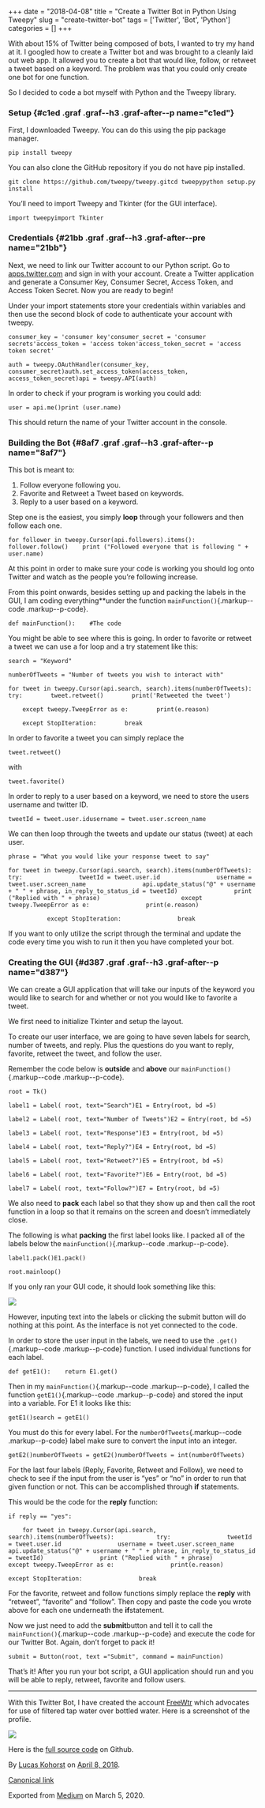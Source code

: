 +++ 
date = "2018-04-08"
title = "Create a Twitter Bot in Python Using Tweepy"
slug = "create-twitter-bot" 
tags = ['Twitter', 'Bot', 'Python']
categories = []
+++

With about 15% of Twitter being composed of bots, I wanted to try my
hand at it. I googled how to create a Twitter bot and was brought to a
cleanly laid out web app. It allowed you to create a bot that would
like, follow, or retweet a tweet based on a keyword. The problem was
that you could only create one bot for one function.

So I decided to code a bot myself with Python and the Tweepy library.

### Setup {#c1ed .graf .graf--h3 .graf-after--p name="c1ed"}

First, I downloaded Tweepy. You can do this using the pip package
manager.

``` {#b88a .graf .graf--pre .graf-after--p name="b88a"}
pip install tweepy
```

You can also clone the GitHub repository if you do not have pip
installed.

``` {#fec6 .graf .graf--pre .graf-after--p name="fec6"}
git clone https://github.com/tweepy/tweepy.gitcd tweepypython setup.py install
```

You’ll need to import Tweepy and Tkinter (for the GUI interface).

``` {#87e4 .graf .graf--pre .graf-after--p name="87e4"}
import tweepyimport Tkinter
```

### Credentials {#21bb .graf .graf--h3 .graf-after--pre name="21bb"}

Next, we need to link our Twitter account to our Python script. Go to
[apps.twitter.com](https://apps.twitter.com/) and sign in with your
account. Create a Twitter application and generate a Consumer Key,
Consumer Secret, Access Token, and Access Token Secret. Now you are
ready to begin!

Under your import statements store your credentials within variables and
then use the second block of code to authenticate your account with
tweepy.

``` {#4353 .graf .graf--pre .graf-after--p name="4353"}
consumer_key = 'consumer key'consumer_secret = 'consumer secrets'access_token = 'access token'access_token_secret = 'access token secret'
```

``` {#da2d .graf .graf--pre .graf-after--pre name="da2d"}
auth = tweepy.OAuthHandler(consumer_key, consumer_secret)auth.set_access_token(access_token, access_token_secret)api = tweepy.API(auth)
```

In order to check if your program is working you could add:

``` {#cab1 .graf .graf--pre .graf-after--p name="cab1"}
user = api.me()print (user.name)
```

This should return the name of your Twitter account in the console.

### Building the Bot {#8af7 .graf .graf--h3 .graf-after--p name="8af7"}

This bot is meant to:

1.  Follow everyone following you.
2.  Favorite and Retweet a Tweet based on keywords.
3.  Reply to a user based on a keyword.

Step one is the easiest, you simply **loop** through your followers and
then follow each one.

``` {#05db .graf .graf--pre .graf-after--p name="05db"}
for follower in tweepy.Cursor(api.followers).items():    follower.follow()    print ("Followed everyone that is following " + user.name)
```

At this point in order to make sure your code is working you should log
onto Twitter and watch as the people you’re following increase.

From this point onwards, besides setting up and packing the labels in
the GUI, I am coding everything**under the function
`mainFunction()`{.markup--code .markup--p-code}.

``` {#1466 .graf .graf--pre .graf-after--p name="1466"}
def mainFunction():    #The code
```

You might be able to see where this is going. In order to favorite or
retweet a tweet we can use a for loop and a try statement like this:

``` {#5f8f .graf .graf--pre .graf-after--p name="5f8f"}
search = "Keyword"
```

``` {#aeb4 .graf .graf--pre .graf-after--pre name="aeb4"}
numberOfTweets = "Number of tweets you wish to interact with"
```

``` {#ab06 .graf .graf--pre .graf-after--pre name="ab06"}
for tweet in tweepy.Cursor(api.search, search).items(numberOfTweets):    try:        tweet.retweet()        print('Retweeted the tweet')
```

``` {#061b .graf .graf--pre .graf-after--pre name="061b"}
    except tweepy.TweepError as e:        print(e.reason)
```

``` {#ed74 .graf .graf--pre .graf-after--pre name="ed74"}
    except StopIteration:        break
```

In order to favorite a tweet you can simply replace the

``` {#79e8 .graf .graf--pre .graf-after--p name="79e8"}
tweet.retweet()
```

with

``` {#dea6 .graf .graf--pre .graf-after--p name="dea6"}
tweet.favorite()
```

In order to reply to a user based on a keyword, we need to store the
users username and twitter ID.

``` {#0344 .graf .graf--pre .graf-after--p name="0344"}
tweetId = tweet.user.idusername = tweet.user.screen_name
```

We can then loop through the tweets and update our status (tweet) at
each user.

``` {#268e .graf .graf--pre .graf-after--p name="268e"}
phrase = "What you would like your response tweet to say"
```

``` {#6e53 .graf .graf--pre .graf-after--pre name="6e53"}
for tweet in tweepy.Cursor(api.search, search).items(numberOfTweets):            try:                tweetId = tweet.user.id                username = tweet.user.screen_name                api.update_status("@" + username + " " + phrase, in_reply_to_status_id = tweetId)                print ("Replied with " + phrase)                       except tweepy.TweepError as e:                print(e.reason)
```

``` {#7718 .graf .graf--pre .graf-after--pre name="7718"}
           except StopIteration:                break
```

If you want to only utilize the script through the terminal and update
the code every time you wish to run it then you have completed your bot.

### Creating the GUI {#d387 .graf .graf--h3 .graf-after--p name="d387"}

We can create a GUI application that will take our inputs of the keyword
you would like to search for and whether or not you would like to
favorite a tweet.

We first need to initialize Tkinter and setup the layout.

To create our user interface, we are going to have seven labels for
search, number of tweets, and reply. Plus the questions do you want to
reply, favorite, retweet the tweet, and follow the user.

Remember the code below is **outside** and **above** our
`mainFunction()`{.markup--code .markup--p-code}.

``` {#dae3 .graf .graf--pre .graf-after--p name="dae3"}
root = Tk()
```

``` {#0101 .graf .graf--pre .graf-after--pre name="0101"}
label1 = Label( root, text="Search")E1 = Entry(root, bd =5)
```

``` {#cd12 .graf .graf--pre .graf-after--pre name="cd12"}
label2 = Label( root, text="Number of Tweets")E2 = Entry(root, bd =5)
```

``` {#5a49 .graf .graf--pre .graf-after--pre name="5a49"}
label3 = Label( root, text="Response")E3 = Entry(root, bd =5)
```

``` {#a684 .graf .graf--pre .graf-after--pre name="a684"}
label4 = Label( root, text="Reply?")E4 = Entry(root, bd =5)
```

``` {#948a .graf .graf--pre .graf-after--pre name="948a"}
label5 = Label( root, text="Retweet?")E5 = Entry(root, bd =5)
```

``` {#c187 .graf .graf--pre .graf-after--pre name="c187"}
label6 = Label( root, text="Favorite?")E6 = Entry(root, bd =5)
```

``` {#69fa .graf .graf--pre .graf-after--pre name="69fa"}
label7 = Label( root, text="Follow?")E7 = Entry(root, bd =5)
```

We also need to **pack** each label so that they show up and then call
the root function in a loop so that it remains on the screen and doesn’t
immediately close.

The following is what **packing** the first label looks like. I packed
all of the labels below the `mainFunction()`{.markup--code
.markup--p-code}.

``` {#9ad4 .graf .graf--pre .graf-after--p name="9ad4"}
label1.pack()E1.pack()
```

``` {#eea5 .graf .graf--pre .graf-after--pre name="eea5"}
root.mainloop()
```

If you only ran your GUI code, it should look something like this:

![](https://cdn-images-1.medium.com/max/800/1*sMo1KjT_hWUfhf98IFAQUw.png)

However, inputing text into the labels or clicking the submit button
will do nothing at this point. As the interface is not yet connected to
the code.

In order to store the user input in the labels, we need to use
the `.get()`{.markup--code .markup--p-code} function. I used individual
functions for each label.

``` {#5ae7 .graf .graf--pre .graf-after--p name="5ae7"}
def getE1():    return E1.get()
```

Then in my `mainFunction()`{.markup--code .markup--p-code}, I called the
function `getE1()`{.markup--code .markup--p-code} and stored the input
into a variable. For E1 it looks like this:

``` {#f286 .graf .graf--pre .graf-after--p name="f286"}
getE1()search = getE1()
```

You must do this for every label. For the `numberOfTweets`{.markup--code
.markup--p-code} label make sure to convert the input into an integer.

``` {#780e .graf .graf--pre .graf-after--p name="780e"}
getE2()numberOfTweets = getE2()numberOfTweets = int(numberOfTweets)
```

For the last four labels (Reply, Favorite, Retweet and Follow), we need
to check to see if the input from the user is “yes” or “no” in order to
run that given function or not. This can be accomplished through **if**
statements.

This would be the code for the **reply** function:

``` {#2f25 .graf .graf--pre .graf-after--p name="2f25"}
if reply == "yes":
```

``` {#5448 .graf .graf--pre .graf-after--pre name="5448"}
    for tweet in tweepy.Cursor(api.search,     search).items(numberOfTweets):            try:                tweetId = tweet.user.id                username = tweet.user.screen_name                api.update_status("@" + username + " " + phrase, in_reply_to_status_id = tweetId)                print ("Replied with " + phrase)                       except tweepy.TweepError as e:                print(e.reason)
```

``` {#b606 .graf .graf--pre .graf-after--pre name="b606"}
except StopIteration:                break
```

For the favorite, retweet and follow functions simply replace the
**reply** with “retweet”, “favorite” and “follow”. Then copy and paste
the code you wrote above for each one underneath the **if**statement.

Now we just need to add the **submit**button and tell it to call the
`mainFunction()`{.markup--code .markup--p-code} and execute the code for
our Twitter Bot. Again, don’t forget to pack it!

``` {#f6a7 .graf .graf--pre .graf-after--p name="f6a7"}
submit = Button(root, text ="Submit", command = mainFunction)
```

That’s it! After you run your bot script, a GUI application should run
and you will be able to reply, retweet, favorite and follow users.

* * * * *

With this Twitter Bot, I have created the account
[FreeWtr](https://twitter.com/FreeWtr) which advocates for use of
filtered tap water over bottled water. Here is a screenshot of the
profile.

![](https://cdn-images-1.medium.com/max/800/1*PONvGc-nH38lwuley7JoSg.png)

Here is the [full source
code](https://github.com/Fidel-Willis/TwitterBot) on Github.

By [Lucas Kohorst](https://medium.com/@lucaskohorst) on [April 8,
2018](https://medium.com/p/ac524157a607).

[Canonical
link](https://medium.com/@lucaskohorst/creating-a-twitter-bot-in-python-with-tweepy-ac524157a607)

Exported from [Medium](https://medium.com) on March 5, 2020.
